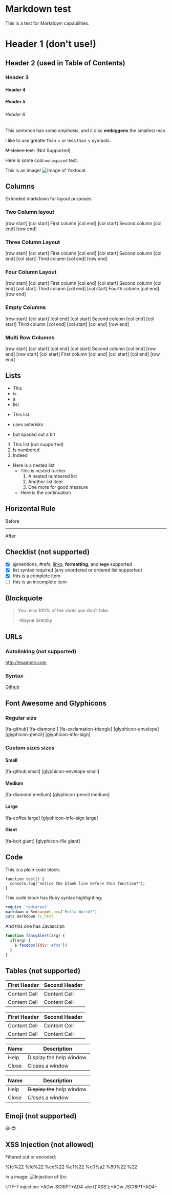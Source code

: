 Markdown test
=============

This is a test for Markdown capabilities.

# Header 1 (don't use!)
## Header 2 (used in Table of Contents)
### Header 3
#### Header 4
##### Header 5
###### Header 6

This sentence has some *emphasis*, and it also **embiggens** the smallest man.

I like to use greater than > or less than < symbols.

~~Mistaken text.~~ (Not Supported)

Here is some cool `monospaced` text.

This is an image!
![Image of Yaktocat](https://octodex.github.com/images/yaktocat.png)

## Columns

Extended markdown for layout purposes.

### Two Column layout

[row start]
[col start]
First column
[col end]
[col start]
Second column
[col end]
[row end]

### Three Column Layout
[row start]
[col start]
First column
[col end]
[col start]
Second column
[col end]
[col start]
Third column
[col end]
[row end]

### Four Column Layout
[row start]
[col start]
First column
[col end]
[col start]
Second column
[col end]
[col start]
Third column
[col end]
[col start]
Fourth column
[col end]
[row end]

### Empty Columns
[row start]
[col start]
[col end]
[col start]
Second column
[col end]
[col start]
Third column
[col end]
[col start]
[col end]
[row end]

### Multi Row Columns
[row start]
[col start]
[col end]
[col start]
Second column
[col end]
[row end]
[row start]
[col start]
First column
[col end]
[col start]
[col end]
[row end]


## Lists
- This
- is
- a
- list

* This list

* uses asterisks

* but spaced out a bit

1. This list  (not supported)
2. Is numbered
3. Indeed

* Here is a nested list
    * This is nested further
        1. A nested numbered list
        2. Another list item
        3. One more for good measure
    * Here is the continuation

## Horizontal Rule

Before

----------

After

## Checklist  (not supported)

- [x] @mentions, #refs, [links](), **formatting**, and <del>tags</del> supported
- [x] list syntax required (any unordered or ordered list supported)
- [x] this is a complete item
- [ ] this is an incomplete item

## Blockquote

> You miss 100% of the shots you don't take.
>
> -Wayne Gretzky

## URLs

### Autolinking (not supported)
http://example.com

### Syntax
[Github](http://github.com)

## Font Awesome and Glyphicons
### Regular size
[fa-github]
[fa-diamond ]
[fa-exclamation-triangle]
[glyphicon-envelope]
[glyphicon-pencil]
[glyphicon-info-sign]

### Custom sizes sizes

#### Small
[fa-github small]
[glyphicon-envelope small]

#### Medium
[fa-diamond medium]
[glyphicon-pencil medium]

#### Large
[fa-coffee large]
[glyphicon-info-sign large]

#### Giant
[fa-bolt giant]
[glyphicon-file giant]


## Code

This is a plain code block:

```
function test() {
  console.log("notice the blank line before this function?");
}
```

This code block has Ruby syntax highlighting:

```ruby
require 'redcarpet'
markdown = Redcarpet.new("Hello World!")
puts markdown.to_html
```

And this one has Javascript:

```javascript
function fancyAlert(arg) {
  if(arg) {
    $.facebox({div:'#foo'})
  }
}
```

## Tables (not supported)
First Header  | Second Header
------------- | -------------
Content Cell  | Content Cell
Content Cell  | Content Cell

| First Header  | Second Header |
| ------------- | ------------- |
| Content Cell  | Content Cell  |
| Content Cell  | Content Cell  |

| Name | Description          |
| ------------- | ----------- |
| Help      | Display the help window.|
| Close     | Closes a window     |

| Name | Description          |
| ------------- | ----------- |
| Help      | ~~Display the~~ help window.|
| Close     | _Closes_ a window     |

## Emoji (not supported)

:smiley:
:sunglasses:

## XSS Injection (not allowed)

Filtered out or encoded:

<script>alert('bad')</script>
%fe%22
%fd%22
%cd%22
%c1%22
%c0%a2
%80%22
%22

In a image:
![Injection of Src](&#x6A&#x61&#x76&#x61&#x73&#x63&#x72&#x69&#x70&#x74&#x3A&#x61&#x6C&#x65&#x72&#x74&#x28&#x27&#x58&#x53&#x53&#x27&#x29)

UTF-7 injection:
+ADw-SCRIPT+AD4-alert('XSS');+ADw-/SCRIPT+AD4-
